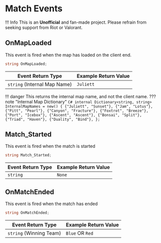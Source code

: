 # Match Events

!!! Info 
	This is an **Unofficial** and fan-made project. Please refrain from seeking support from Riot or Valorant.

## OnMapLoaded
This event is fired when the map has loaded on the client end.

```C#
string OnMapLoaded;
```

| **Event Return Type** | **Example Return Value** |
|------------------------|--------------------------|
| `string` (Internal Map Name)			  | `Juliett`				|
!!! danger
	This returns the internal map name, and not the client name.
??? note "Internal Map Dictionary"
	```C#
	internal Dictionary<string, string> InternalMapNames = new()
	{
		{"Juliett", "Sunset"},
		{"Jam", "Lotus"},
		{"Pitt", "Pearl"},
		{"Canyon", "Fracture"},
		{"Foxtrot", "Breeze"},
		{"Port", "Icebox"},
		{"Ascent", "Ascent"},
		{"Bonsai", "Split"},
		{"Triad", "Haven"},
		{"Duality", "Bind"},
	};
	```

## Match_Started
This event is fired when the match is started
```C#
string Match_Started;
```

| **Event Return Type** | **Example Return Value** |
|------------------------|--------------------------|
| `string`			   | `None`				   |

## OnMatchEnded
This event is fired when the match has ended

```C#
string OnMatchEnded;
```

| **Event Return Type** | **Example Return Value** |
|------------------------|--------------------------|
| `string` (Winning Team)			  | `Blue` OR `Red` |